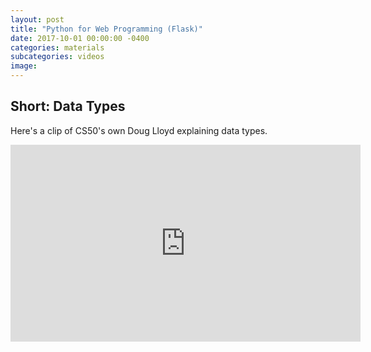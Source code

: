 ```yaml
---
layout: post
title: "Python for Web Programming (Flask)"
date: 2017-10-01 00:00:00 -0400
categories: materials
subcategories: videos
image:
---
```


## Short: Data Types

Here's a clip of CS50's own Doug Lloyd explaining data types.

<iframe width="560" height="315" src="https://www.youtube.com/embed/X0dwkDh8kwA" frameborder="0" allowfullscreen></iframe>
